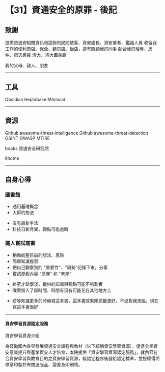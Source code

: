 # 【31】資通安全的原罪 - 後記

## 致謝

提供資通安相關資訊和諮詢的民間駭客、資安處長、資安業者、鑑識人員
收留我工作的便利商店、保全、麵包店、飯店，還有照顧我的同事
配合我的理專、房仲、恆逸專員
清大、清大圖書館

我的父母、親人、朋友

---

## 工具
Obsidian
Heptabase
Mermaid

---

## 資源
Github awesome-threat-intelligence
Github awesome-threat-detection
OSINT
OWASP
MTIRE

books
資通安全研究院

ithome

---

## 自身心得

### 圖書館

+ 通用基礎概念
+ 大師的想法
- 沒有最新手法
- 科技日新月異，觀點可能過時

### 鐵人嘗試寫書

+ 稍微統整目前的想法、思路
+ 簡單知識複習
+ 把自己觀察到的 "重要性"、"局勢"記錄下來，分享
+ 嘗試原創內容 "原罪" 和 "未來"
- 終究才疏學淺，提供的知識與觀點可能不夠紮實
- 確實投入了段時間，時間有沒有可能花在其他地方上
* 若等知識更多的時候寫這本書，這本書效果應該能更好，不過對我來說，現在寫這本書很好
 

---

#### 資安學習資源認定服務
資安學習資源介紹

為鼓勵國內各界發展資通安全課程與教材（以下統稱資安學習資源），促進全民資安意識提升與產業資安人才培育，本院提供「資安學習資源認定服務」，就內容符合資安學習與教育目的之資安學習資源，經認定程序後發給認定標章，並授權得將標章印製於有關出版品、證書及印刷物。